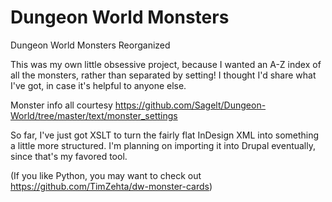 Dungeon World Monsters
======================

Dungeon World Monsters Reorganized

This was my own little obsessive project, because I wanted an A-Z index of all the monsters, rather than separated by setting! I thought I'd share what I've got, in case it's helpful to anyone else.

Monster info all courtesy https://github.com/Sagelt/Dungeon-World/tree/master/text/monster_settings

So far, I've just got XSLT to turn the fairly flat InDesign XML into something a little more structured. I'm planning on importing it into Drupal eventually, since that's my favored tool.

(If you like Python, you may want to check out https://github.com/TimZehta/dw-monster-cards)

